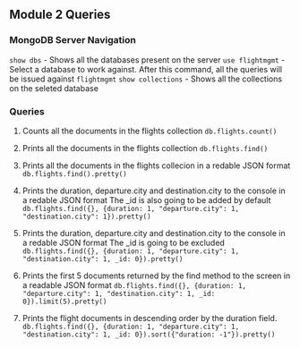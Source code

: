 ## Module 2 Queries

### MongoDB Server Navigation

`show dbs`			- Shows all the databases present on the server
`use flightmgmt`	- Select a database to work against. After this command, all the queries will be issued against `flightmgmt`
`show collections`	- Shows all the collections on the seleted database

### Queries

		
1. Counts all the documents in the flights collection
`db.flights.count()`	

			
2. Prints all the documents in the flights collection
`db.flights.find()`	


3. Prints all the documents in the flights collecion in a redable JSON format
`db.flights.find().pretty()`	


4. Prints the duration, departure.city and destination.city to the console in a redable JSON format
The _id is also going to be added by default
`db.flights.find({}, {duration: 1, "departure.city": 1, "destination.city": 1}).pretty()`


5. Prints the duration, departure.city and destination.city to the console in a redable JSON format
The _id is going to be excluded
`db.flights.find({}, {duration: 1, "departure.city": 1, "destination.city": 1, _id: 0}).pretty()`


6. Prints the first 5 documents returned by the find method to the screen in a readable JSON format
`db.flights.find({}, {duration: 1, "departure.city": 1, "destination.city": 1, _id: 0}).limit(5).pretty()`


7. Prints the flight documents in descending order by the duration field.
`db.flights.find({}, {duration: 1, "departure.city": 1, "destination.city": 1, _id: 0}).sort({"duration: -1"}).pretty()`
